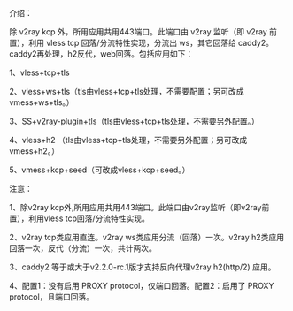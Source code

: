 介绍：

除 v2ray kcp 外，所用应用共用443端口。此端口由 v2ray 监听（即 v2ray 前置），利用 vless tcp 回落/分流特性实现，分流出 ws，其它回落给 caddy2。caddy2再处理，h2反代，web回落。包括应用如下：

1、vless+tcp+tls

2、vless+ws+tls（tls由vless+tcp+tls处理，不需要配置；另可改成vmess+ws+tls。）

3、SS+v2ray-plugin+tls（tls由vless+tcp+tls处理，不需要另外配置。）

4、vless+h2 （tls由vless+tcp+tls处理，不需要另外配置；另可改成vmess+h2。）

5、vmess+kcp+seed（可改成vless+kcp+seed。）

注意：

1、除v2ray kcp外,所用应用共用443端口。此端口由v2ray监听（即v2ray前置），利用vless tcp回落/分流特性实现。

2、v2ray tcp类应用直连。v2ray ws类应用分流（回落）一次。v2ray h2类应用回落一次，反代（分流）一次，共计两次。

3、caddy2 等于或大于v2.2.0-rc.1版才支持反向代理v2ray h2(http/2) 应用。

4、配置1：没有启用 PROXY protocol，仅端口回落。配置2：启用了 PROXY protocol，且端口回落。

